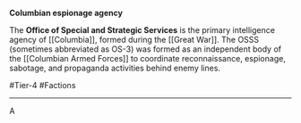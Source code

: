 **Columbian espionage agency**

The **Office of Special and Strategic Services** is the primary intelligence agency of [[Columbia]], formed during the [[Great War]]. The OSSS (sometimes abbreviated as OS-3) was formed as an independent body of the [[Columbian Armed Forces]] to coordinate reconnaissance, espionage, sabotage, and propaganda activities behind enemy lines.

#Tier-4 #Factions 

---
A